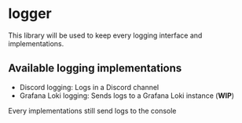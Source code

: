 # logger

This library will be used to keep every logging interface and implementations.

## Available logging implementations

- Discord logging: Logs in a Discord channel
- Grafana Loki logging: Sends logs to a Grafana Loki instance (**WIP**)

Every implementations still send logs to the console